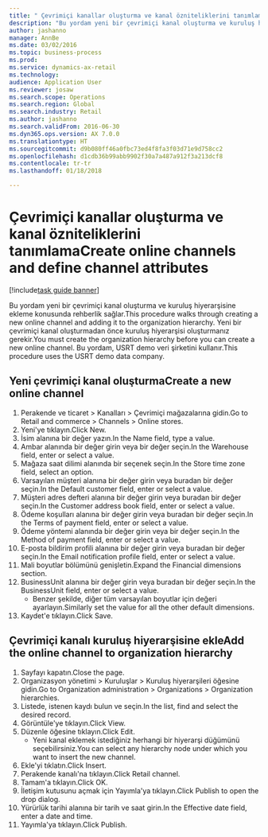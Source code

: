 ```yaml
--- 
title: " Çevrimiçi kanallar oluşturma ve kanal özniteliklerini tanımlama"
description: "Bu yordam yeni bir çevrimiçi kanal oluşturma ve kuruluş hiyerarşisine ekleme konusunda rehberlik sağlar."
author: jashanno
manager: AnnBe
ms.date: 03/02/2016
ms.topic: business-process
ms.prod: 
ms.service: dynamics-ax-retail
ms.technology: 
audience: Application User
ms.reviewer: josaw
ms.search.scope: Operations
ms.search.region: Global
ms.search.industry: Retail
ms.author: jashanno
ms.search.validFrom: 2016-06-30
ms.dyn365.ops.version: AX 7.0.0
ms.translationtype: HT
ms.sourcegitcommit: d9b080ff46a0fbc73ed4f8fa3f03d71e9d758cc2
ms.openlocfilehash: d1cdb36b99abb9902f30a7a487a912f3a213dcf8
ms.contentlocale: tr-tr
ms.lasthandoff: 01/18/2018

---
```

# <a name="create-online-channels-and-define-channel-attributes"></a><span data-ttu-id="5cde8-103"> Çevrimiçi kanallar oluşturma ve kanal özniteliklerini tanımlama</span><span class="sxs-lookup"><span data-stu-id="5cde8-103">Create online channels and define channel attributes</span></span>

[!include[task guide banner](../includes/task-guide-banner.md)]

<span data-ttu-id="5cde8-104">Bu yordam yeni bir çevrimiçi kanal oluşturma ve kuruluş hiyerarşisine ekleme konusunda rehberlik sağlar.</span><span class="sxs-lookup"><span data-stu-id="5cde8-104">This procedure walks through creating a new online channel and adding it to the organization hierarchy.</span></span> <span data-ttu-id="5cde8-105">Yeni bir çevrimiçi kanal oluşturmadan önce kuruluş hiyerarşisi oluşturmanız gerekir.</span><span class="sxs-lookup"><span data-stu-id="5cde8-105">You must create the organization hierarchy before you can create a new online channel.</span></span> <span data-ttu-id="5cde8-106">Bu yordam, USRT demo veri şirketini kullanır.</span><span class="sxs-lookup"><span data-stu-id="5cde8-106">This procedure uses the USRT demo data company.</span></span>


## <a name="create-a-new-online-channel"></a><span data-ttu-id="5cde8-107">Yeni çevrimiçi kanal oluşturma</span><span class="sxs-lookup"><span data-stu-id="5cde8-107">Create a new online channel</span></span>
1. <span data-ttu-id="5cde8-108">Perakende ve ticaret > Kanalları > Çevrimiçi mağazalarına gidin.</span><span class="sxs-lookup"><span data-stu-id="5cde8-108">Go to Retail and commerce > Channels > Online stores.</span></span>
2. <span data-ttu-id="5cde8-109">Yeni'ye tıklayın.</span><span class="sxs-lookup"><span data-stu-id="5cde8-109">Click New.</span></span>
3. <span data-ttu-id="5cde8-110">İsim alanına bir değer yazın.</span><span class="sxs-lookup"><span data-stu-id="5cde8-110">In the Name field, type a value.</span></span>
4. <span data-ttu-id="5cde8-111">Ambar alanında bir değer girin veya bir değer seçin.</span><span class="sxs-lookup"><span data-stu-id="5cde8-111">In the Warehouse field, enter or select a value.</span></span>
5. <span data-ttu-id="5cde8-112">Mağaza saat dilimi alanında bir seçenek seçin.</span><span class="sxs-lookup"><span data-stu-id="5cde8-112">In the Store time zone field, select an option.</span></span>
6. <span data-ttu-id="5cde8-113">Varsayılan müşteri alanına bir değer girin veya buradan bir değer seçin.</span><span class="sxs-lookup"><span data-stu-id="5cde8-113">In the Default customer field, enter or select a value.</span></span>
7. <span data-ttu-id="5cde8-114">Müşteri adres defteri alanına bir değer girin veya buradan bir değer seçin.</span><span class="sxs-lookup"><span data-stu-id="5cde8-114">In the Customer address book field, enter or select a value.</span></span>
8. <span data-ttu-id="5cde8-115">Ödeme koşulları alanına bir değer girin veya buradan bir değer seçin.</span><span class="sxs-lookup"><span data-stu-id="5cde8-115">In the Terms of payment field, enter or select a value.</span></span>
9. <span data-ttu-id="5cde8-116">Ödeme yöntemi alanında bir değer girin veya bir değer seçin.</span><span class="sxs-lookup"><span data-stu-id="5cde8-116">In the Method of payment field, enter or select a value.</span></span>
10. <span data-ttu-id="5cde8-117">E-posta bildirim profili alanına bir değer girin veya buradan bir değer seçin.</span><span class="sxs-lookup"><span data-stu-id="5cde8-117">In the Email notification profile field, enter or select a value.</span></span>
11. <span data-ttu-id="5cde8-118">Mali boyutlar bölümünü genişletin.</span><span class="sxs-lookup"><span data-stu-id="5cde8-118">Expand the Financial dimensions section.</span></span>
12. <span data-ttu-id="5cde8-119">BusinessUnit alanına bir değer girin veya buradan bir değer seçin.</span><span class="sxs-lookup"><span data-stu-id="5cde8-119">In the BusinessUnit field, enter or select a value.</span></span>
    * <span data-ttu-id="5cde8-120">Benzer şekilde, diğer tüm varsayılan boyutlar için değeri ayarlayın.</span><span class="sxs-lookup"><span data-stu-id="5cde8-120">Similarly set the value for all the other default dimensions.</span></span>  
13. <span data-ttu-id="5cde8-121">Kaydet'e tıklayın.</span><span class="sxs-lookup"><span data-stu-id="5cde8-121">Click Save.</span></span>

## <a name="add-the-online-channel-to-organization-hierarchy"></a><span data-ttu-id="5cde8-122">Çevrimiçi kanalı kuruluş hiyerarşisine ekle</span><span class="sxs-lookup"><span data-stu-id="5cde8-122">Add the online channel to organization hierarchy</span></span>
1. <span data-ttu-id="5cde8-123">Sayfayı kapatın.</span><span class="sxs-lookup"><span data-stu-id="5cde8-123">Close the page.</span></span>
2. <span data-ttu-id="5cde8-124">Organizasyon yönetimi > Kuruluşlar > Kuruluş hiyerarşileri öğesine gidin.</span><span class="sxs-lookup"><span data-stu-id="5cde8-124">Go to Organization administration > Organizations > Organization hierarchies.</span></span>
3. <span data-ttu-id="5cde8-125">Listede, istenen kaydı bulun ve seçin.</span><span class="sxs-lookup"><span data-stu-id="5cde8-125">In the list, find and select the desired record.</span></span>
4. <span data-ttu-id="5cde8-126">Görüntüle'ye tıklayın.</span><span class="sxs-lookup"><span data-stu-id="5cde8-126">Click View.</span></span>
5. <span data-ttu-id="5cde8-127">Düzenle öğesine tıklayın.</span><span class="sxs-lookup"><span data-stu-id="5cde8-127">Click Edit.</span></span>
    * <span data-ttu-id="5cde8-128">Yeni kanal eklemek istediğiniz herhangi bir hiyerarşi düğümünü seçebilirsiniz.</span><span class="sxs-lookup"><span data-stu-id="5cde8-128">You can select any hierarchy node under which you want to insert the new channel.</span></span>  
6. <span data-ttu-id="5cde8-129">Ekle'yi tıklatın.</span><span class="sxs-lookup"><span data-stu-id="5cde8-129">Click Insert.</span></span>
7. <span data-ttu-id="5cde8-130">Perakende kanalı'na tıklayın.</span><span class="sxs-lookup"><span data-stu-id="5cde8-130">Click Retail channel.</span></span>
8. <span data-ttu-id="5cde8-131">Tamam'a tıklayın.</span><span class="sxs-lookup"><span data-stu-id="5cde8-131">Click OK.</span></span>
9. <span data-ttu-id="5cde8-132">İletişim kutusunu açmak için Yayımla'ya tıklayın.</span><span class="sxs-lookup"><span data-stu-id="5cde8-132">Click Publish to open the drop dialog.</span></span>
10. <span data-ttu-id="5cde8-133">Yürürlük tarihi alanına bir tarih ve saat girin.</span><span class="sxs-lookup"><span data-stu-id="5cde8-133">In the Effective date field, enter a date and time.</span></span>
11. <span data-ttu-id="5cde8-134">Yayımla'ya tıklayın.</span><span class="sxs-lookup"><span data-stu-id="5cde8-134">Click Publish.</span></span>


